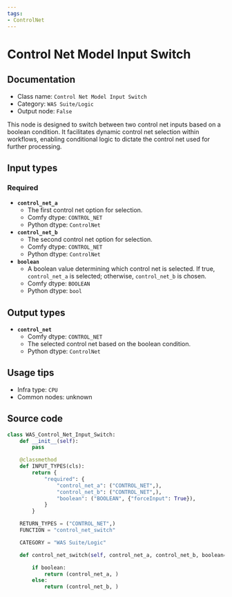 ```yaml
---
tags:
- ControlNet
---
```


# Control Net Model Input Switch
## Documentation
- Class name: `Control Net Model Input Switch`
- Category: `WAS Suite/Logic`
- Output node: `False`

This node is designed to switch between two control net inputs based on a boolean condition. It facilitates dynamic control net selection within workflows, enabling conditional logic to dictate the control net used for further processing.
## Input types
### Required
- **`control_net_a`**
    - The first control net option for selection.
    - Comfy dtype: `CONTROL_NET`
    - Python dtype: `ControlNet`
- **`control_net_b`**
    - The second control net option for selection.
    - Comfy dtype: `CONTROL_NET`
    - Python dtype: `ControlNet`
- **`boolean`**
    - A boolean value determining which control net is selected. If true, `control_net_a` is selected; otherwise, `control_net_b` is chosen.
    - Comfy dtype: `BOOLEAN`
    - Python dtype: `bool`
## Output types
- **`control_net`**
    - Comfy dtype: `CONTROL_NET`
    - The selected control net based on the boolean condition.
    - Python dtype: `ControlNet`
## Usage tips
- Infra type: `CPU`
- Common nodes: unknown


## Source code
```python
class WAS_Control_Net_Input_Switch:
    def __init__(self):
        pass

    @classmethod
    def INPUT_TYPES(cls):
        return {
            "required": {
                "control_net_a": ("CONTROL_NET",),
                "control_net_b": ("CONTROL_NET",),
                "boolean": ("BOOLEAN", {"forceInput": True}),
            }
        }

    RETURN_TYPES = ("CONTROL_NET",)
    FUNCTION = "control_net_switch"

    CATEGORY = "WAS Suite/Logic"

    def control_net_switch(self, control_net_a, control_net_b, boolean=True):

        if boolean:
            return (control_net_a, )
        else:
            return (control_net_b, )

```
